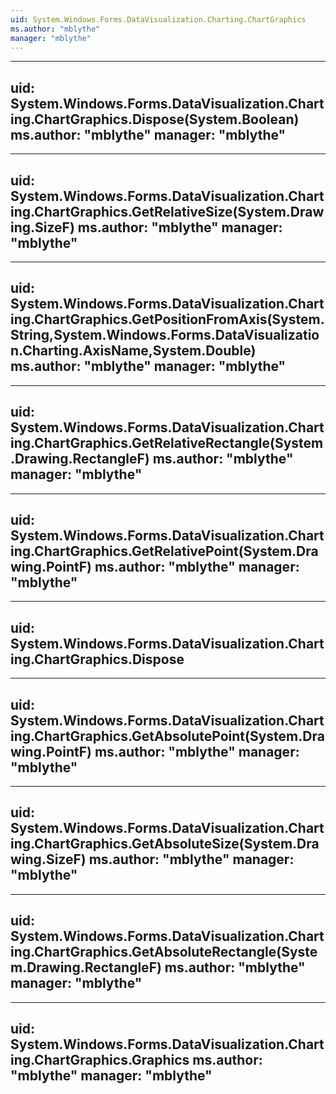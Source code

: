 ```yaml
---
uid: System.Windows.Forms.DataVisualization.Charting.ChartGraphics
ms.author: "mblythe"
manager: "mblythe"
---
```


---
uid: System.Windows.Forms.DataVisualization.Charting.ChartGraphics.Dispose(System.Boolean)
ms.author: "mblythe"
manager: "mblythe"
---

---
uid: System.Windows.Forms.DataVisualization.Charting.ChartGraphics.GetRelativeSize(System.Drawing.SizeF)
ms.author: "mblythe"
manager: "mblythe"
---

---
uid: System.Windows.Forms.DataVisualization.Charting.ChartGraphics.GetPositionFromAxis(System.String,System.Windows.Forms.DataVisualization.Charting.AxisName,System.Double)
ms.author: "mblythe"
manager: "mblythe"
---

---
uid: System.Windows.Forms.DataVisualization.Charting.ChartGraphics.GetRelativeRectangle(System.Drawing.RectangleF)
ms.author: "mblythe"
manager: "mblythe"
---

---
uid: System.Windows.Forms.DataVisualization.Charting.ChartGraphics.GetRelativePoint(System.Drawing.PointF)
ms.author: "mblythe"
manager: "mblythe"
---

---
uid: System.Windows.Forms.DataVisualization.Charting.ChartGraphics.Dispose
---

---
uid: System.Windows.Forms.DataVisualization.Charting.ChartGraphics.GetAbsolutePoint(System.Drawing.PointF)
ms.author: "mblythe"
manager: "mblythe"
---

---
uid: System.Windows.Forms.DataVisualization.Charting.ChartGraphics.GetAbsoluteSize(System.Drawing.SizeF)
ms.author: "mblythe"
manager: "mblythe"
---

---
uid: System.Windows.Forms.DataVisualization.Charting.ChartGraphics.GetAbsoluteRectangle(System.Drawing.RectangleF)
ms.author: "mblythe"
manager: "mblythe"
---

---
uid: System.Windows.Forms.DataVisualization.Charting.ChartGraphics.Graphics
ms.author: "mblythe"
manager: "mblythe"
---
